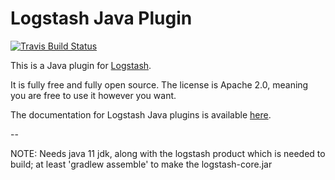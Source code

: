 # Logstash Java Plugin

[![Travis Build Status](https://travis-ci.com/logstash-plugins/logstash-output-java_output_example.svg)](https://travis-ci.com/logstash-plugins/logstash-output-java_output_example)

This is a Java plugin for [Logstash](https://github.com/elastic/logstash).

It is fully free and fully open source. The license is Apache 2.0, meaning you are free to use it however you want.

The documentation for Logstash Java plugins is available [here](https://www.elastic.co/guide/en/logstash/6.7/contributing-java-plugin.html).


--

NOTE: Needs java 11 jdk, along with the logstash product which is needed to build;
at least 'gradlew assemble' to make the logstash-core.jar